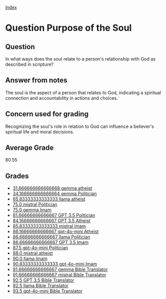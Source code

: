 
[Index](../../index.md)
# Question Purpose of the Soul
## Question
In what ways does the soul relate to a person's relationship with God as described in scripture?

## Answer from notes
The soul is the aspect of a person that relates to God, indicating a spiritual connection and accountability in actions and choices.

## Concern used for grading
Recognizing the soul's role in relation to God can influence a believer's spiritual life and moral decisions.

## Average Grade
80.55

## Grades
 * [31.666666666666668 gemma atheist](../answers/gemma_atheist/Purpose_of_the_Soul.md)
 * [34.166666666666664 gemma Politician](../answers/gemma_Politician/Purpose_of_the_Soul.md)
 * [65.83333333333333 llama atheist](../answers/llama_atheist/Purpose_of_the_Soul.md)
 * [75.0 mistral Politician](../answers/mistral_Politician/Purpose_of_the_Soul.md)
 * [75.0 gemma Imam](../answers/gemma_Imam/Purpose_of_the_Soul.md)
 * [81.66666666666667 GPT 3.5 Politician](../answers/GPT_3.5_Politician/Purpose_of_the_Soul.md)
 * [84.16666666666667 GPT 3.5 Atheist](../answers/GPT_3.5_Atheist/Purpose_of_the_Soul.md)
 * [85.83333333333333 mistral Imam](../answers/mistral_Imam/Purpose_of_the_Soul.md)
 * [86.16666666666667 gpt-4o-mini Atheist](../answers/gpt-4o-mini_Atheist/Purpose_of_the_Soul.md)
 * [86.66666666666667 llama Politician](../answers/llama_Politician/Purpose_of_the_Soul.md)
 * [86.66666666666667 GPT 3.5 Imam](../answers/GPT_3.5_Imam/Purpose_of_the_Soul.md)
 * [87.5 gpt-4o-mini Politician](../answers/gpt-4o-mini_Politician/Purpose_of_the_Soul.md)
 * [88.0 mistral atheist](../answers/mistral_atheist/Purpose_of_the_Soul.md)
 * [90.0 llama Imam](../answers/llama_Imam/Purpose_of_the_Soul.md)
 * [90.83333333333333 gpt-4o-mini Imam](../answers/gpt-4o-mini_Imam/Purpose_of_the_Soul.md)
 * [91.66666666666667 gemma Bible Translator](../answers/gemma_Bible_Translator/Purpose_of_the_Soul.md)
 * [91.66666666666667 mistral Bible Translator](../answers/mistral_Bible_Translator/Purpose_of_the_Soul.md)
 * [92.5 GPT 3.5 Bible Translator](../answers/GPT_3.5_Bible_Translator/Purpose_of_the_Soul.md)
 * [92.5 llama Bible Translator](../answers/llama_Bible_Translator/Purpose_of_the_Soul.md)
 * [93.5 gpt-4o-mini Bible Translator](../answers/gpt-4o-mini_Bible_Translator/Purpose_of_the_Soul.md)

